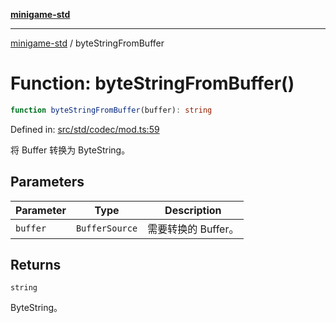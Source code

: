 [**minigame-std**](../README.md)

***

[minigame-std](../README.md) / byteStringFromBuffer

# Function: byteStringFromBuffer()

```ts
function byteStringFromBuffer(buffer): string
```

Defined in: [src/std/codec/mod.ts:59](https://github.com/JiangJie/minigame-std/blob/ff3594872b1efbdbc13aabe99588385e855b50dc/src/std/codec/mod.ts#L59)

将 Buffer 转换为 ByteString。

## Parameters

| Parameter | Type | Description |
| ------ | ------ | ------ |
| `buffer` | `BufferSource` | 需要转换的 Buffer。 |

## Returns

`string`

ByteString。
